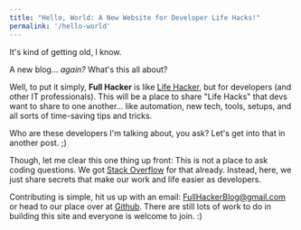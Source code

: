 ```yaml
---
title: "Hello, World: A New Website for Developer Life Hacks!"
permalink: '/hello-world'
---
```


It's kind of getting old, I know.

A new blog... *again?* What's this all about?

Well, to put it simply, **Full Hacker** is like [Life Hacker](https://lifehacker.com), but for developers (and other IT professionals). This will be a place to share "Life Hacks" that devs want to share to one another... like automation, new tech, tools, setups, and all sorts of time-saving tips and tricks.

Who are these developers I'm talking about, you ask? Let's get into that in another post. ;)

Though, let me clear this one thing up front: This is not a place to ask coding questions. We got [Stack Overflow](https://stackoverflow.com) for that already. Instead, here, we just share secrets that make our work and life easier as developers.

Contributing is simple, hit us up with an email: [FullHackerBlog@gmail.com](mailto:fullhackerblog@gmail.com) or head to our place over at [Github](https://github.com/fullhacker/fullhacker.github.io). There are still lots of work to do in building this site and everyone is welcome to join. :)

